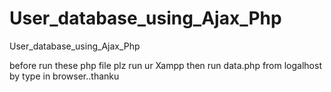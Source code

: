 # User_database_using_Ajax_Php
User_database_using_Ajax_Php

before run these php file plz run ur Xampp then run data.php from logalhost by type in browser..thanku
